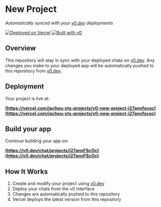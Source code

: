 # New Project

*Automatically synced with your [v0.dev](https://v0.dev) deployments*

[![Deployed on Vercel](https://img.shields.io/badge/Deployed%20on-Vercel-black?style=for-the-badge&logo=vercel)](https://vercel.com/jachou-yts-projects/v0-new-project-i27anvfscoc)
[![Built with v0](https://img.shields.io/badge/Built%20with-v0.dev-black?style=for-the-badge)](https://v0.dev/chat/projects/i27anvFScOc)

## Overview

This repository will stay in sync with your deployed chats on [v0.dev](https://v0.dev).
Any changes you make to your deployed app will be automatically pushed to this repository from [v0.dev](https://v0.dev).

## Deployment

Your project is live at:

**[https://vercel.com/jachou-yts-projects/v0-new-project-i27anvfscoc](https://vercel.com/jachou-yts-projects/v0-new-project-i27anvfscoc)**

## Build your app

Continue building your app on:

**[https://v0.dev/chat/projects/i27anvFScOc](https://v0.dev/chat/projects/i27anvFScOc)**

## How It Works

1. Create and modify your project using [v0.dev](https://v0.dev)
2. Deploy your chats from the v0 interface
3. Changes are automatically pushed to this repository
4. Vercel deploys the latest version from this repository